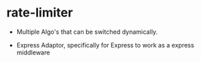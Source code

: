 # rate-limiter

- Multiple Algo's that can be switched dynamically.

- Express Adaptor, specifically for Express to work as a express middleware
